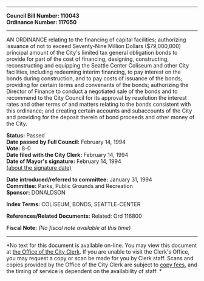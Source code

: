 * * * * *  
  
**Council Bill Number: [](#h0)[](#h2)110043**   
**Ordinance Number: 117050**  
  
* * * * *  
  
AN ORDINANCE relating to the financing of capital facilities; authorizing issuance of not to exceed Seventy-Nine Million Dollars ($79,000,000) principal amount of the City's limited tax general obligation bonds to provide for part of the cost of financing, designing, constructing, reconstructing and equipping the Seattle Center Coliseum and other City facilities, including redeeming interim financing, to pay interest on the bonds during construction, and to pay costs of issuance of the bonds; providing for certain terms and convenants of the bonds; authorizing the Director of Finance to conduct a negotiated sale of the bonds and to recommend to the City Council for its approval by resolution the interest rates and other terms of and matters relating to the bonds consistent with this ordinance; and creating certain accounts and subaccounts of the City and providing for the deposit therein of bond proceeds and other money of the City.  
  
**Status:** Passed   
**Date passed by Full Council:** February 14, 1994   
**Vote:** 8-0   
**Date filed with the City Clerk:** February 14, 1994   
**Date of Mayor's signature:** February 14, 1994   
[(about the signature date)](/~public/approvaldate.htm)   
  
  
**Date introduced/referred to committee:** January 31, 1994   
**Committee:** Parks, Public Grounds and Recreation   
**Sponsor:** DONALDSON   
  
**Index Terms:** COLISEUM, BONDS, SEATTLE-CENTER  
  
**References/Related Documents:** Related: Ord 116800  
  
**Fiscal Note:** *(No fiscal note available at this time)*  
  
* * * * *  
  
*No text for this document is available on-line. You may view this document at [the Office of the City Clerk](http://www.seattle.gov/leg/clerk/contactUs.htm). If you are unable to visit the Clerk's Office, you may request a copy or scan be made for you by Clerk staff. Scans and copies provided by the Office of the City Clerk are subject to [copy fees](http://clerk.seattle.gov/~public/clerkfees.htm), and the timing of service is dependent on the availability of staff. *  
  
  
